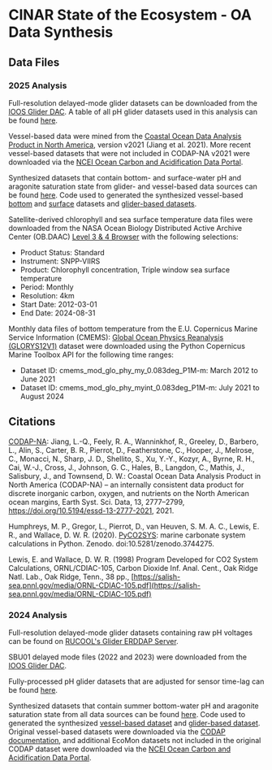 # CINAR State of the Ecosystem - OA Data Synthesis

## Data Files

### 2025 Analysis

Full-resolution delayed-mode glider datasets can be downloaded from the [IOOS Glider DAC](https://gliders.ioos.us/erddap/index.html). A table of all pH glider datasets used in this analysis can be found [here](https://github.com/lgarzio/cinar-soe/blob/master/analysis2025/glider_deployment_summary_2019_2024.csv).

Vessel-based data were mined from the [Coastal Ocean Data Analysis Product in North America](https://essd.copernicus.org/articles/13/2777/2021/), version v2021 (Jiang et al. 2021). More recent vessel-based datasets that were not included in CODAP-NA v2021 were downloaded via the [NCEI Ocean Carbon and Acidification Data Portal](https://www.ncei.noaa.gov/access/ocean-carbon-acidification-data-system-portal/).

Synthesized datasets that contain bottom- and surface-water pH and aragonite saturation state from glider- and vessel-based data sources can be found [here](https://marine.rutgers.edu/~lgarzio/cinar_soe/2025_submission/data_files/). Code used to generated the synthesized vessel-based [bottom](https://github.com/lgarzio/cinar-soe/blob/master/analysis2025/data_wrangler_bottom_vessel.py) and [surface](https://github.com/lgarzio/cinar-soe/blob/master/analysis2025/data_wrangler_surface_vessel.py) datasets and [glider-based datasets](https://github.com/lgarzio/cinar-soe/blob/master/analysis2025/data_wrangler_bottom_surface_glider.py).


Satellite-derived chlorophyll and sea surface temperature data files were downloaded from the NASA Ocean Biology Distributed Active Archive Center (OB.DAAC) [Level 3 & 4 Browser](https://oceancolor.gsfc.nasa.gov/l3/) with the following selections:
- Product Status: Standard
- Instrument: SNPP-VIIRS
- Product: Chlorophyll concentration, Triple window sea surface temperature
- Period: Monthly
- Resolution: 4km
- Start Date: 2012-03-01
- End Date: 2024-08-31

Monthly data files of bottom temperature from the E.U. Copernicus Marine Service Information (CMEMS): [Global Ocean Physics Reanalysis (GLORYS12V1)](https://data.marine.copernicus.eu/product/GLOBAL_MULTIYEAR_PHY_001_030/description) dataset were downloaded using the Python Copernicus Marine Toolbox API for the following time ranges:
- Dataset ID: cmems\_mod\_glo\_phy\_my\_0.083deg_P1M-m: March 2012 to June 2021
- Dataset ID: cmems\_mod\_glo\_phy\_myint\_0.083deg_P1M-m: July 2021 to August 2024

## Citations
[CODAP-NA](https://essd.copernicus.org/articles/13/2777/2021/): Jiang, L.-Q., Feely, R. A., Wanninkhof, R., Greeley, D., Barbero, L., Alin, S., Carter, B. R., Pierrot, D., Featherstone, C., Hooper, J., Melrose, C., Monacci, N., Sharp, J. D., Shellito, S., Xu, Y.-Y., Kozyr, A., Byrne, R. H., Cai, W.-J., Cross, J., Johnson, G. C., Hales, B., Langdon, C., Mathis, J., Salisbury, J., and Townsend, D. W.: Coastal Ocean Data Analysis Product in North America (CODAP-NA) – an internally consistent data product for discrete inorganic carbon, oxygen, and nutrients on the North American ocean margins, Earth Syst. Sci. Data, 13, 2777–2799, https://doi.org/10.5194/essd-13-2777-2021, 2021.

Humphreys, M. P., Gregor, L., Pierrot, D., van Heuven, S. M. A. C., Lewis, E. R., and Wallace, D. W. R. (2020). [PyCO2SYS](https://pypi.org/project/PyCO2SYS/): marine carbonate system calculations in Python. Zenodo. doi:10.5281/zenodo.3744275.

Lewis, E. and Wallace, D. W. R. (1998) Program Developed for CO2 System Calculations, ORNL/CDIAC-105, Carbon Dioxide Inf. Anal. Cent., Oak Ridge Natl. Lab., Oak Ridge, Tenn., 38 pp., [https://salish-sea.pnnl.gov/media/ORNL-CDIAC-105.pdf](https://salish-sea.pnnl.gov/media/ORNL-CDIAC-105.pdf)


### 2024 Analysis

Full-resolution delayed-mode glider datasets containing raw pH voltages can be found on [RUCOOL's Glider ERDDAP Server](http://slocum-data.marine.rutgers.edu/erddap/index.html).

SBU01 delayed mode files (2022 and 2023) were downloaded from the [IOOS Glider DAC](https://gliders.ioos.us/erddap/index.html).

Fully-processed pH glider datasets that are adjusted for sensor time-lag can be found [here](https://marine.rutgers.edu/~lgarzio/cinar_soe/2024_submission/glider_data/files_for_bottom_water_synthesis/).

Synthesized datasets that contain summer bottom-water pH and aragonite saturation state from all data sources can be found [here](https://marine.rutgers.edu/~lgarzio/cinar_soe/2024_submission/bottom_water_data/). Code used to generated the synthesized [vessel-based dataset](https://github.com/lgarzio/cinar-soe/blob/master/analysis2024/data_wrangler_summer_bottom_vessel.py) and [glider-based dataset](https://github.com/lgarzio/cinar-soe/blob/master/analysis2024/data_wrangler_summer_bottom_glider.py). Original vessel-based datasets were downloaded via the [CODAP documentation](https://essd.copernicus.org/articles/13/2777/2021/), and additional EcoMon datasets not included in the original CODAP dataset were downloaded via the [NCEI Ocean Carbon and Acidification Data Portal](https://www.ncei.noaa.gov/access/ocean-carbon-acidification-data-system-portal/).